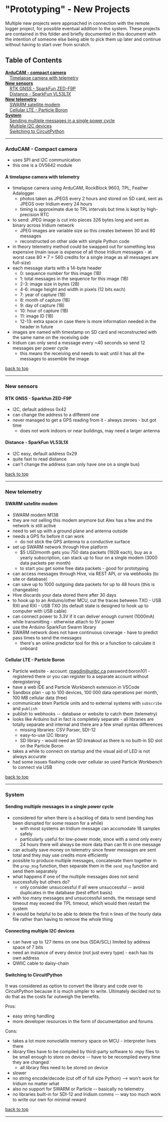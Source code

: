# "Prototyping" - New Projects

Multiple new projects were approached in connection with the remote logger project, for possible eventual addition to the system. These projects are contained in this folder and briefly documented in this document with the intention of someone else being able to pick them up later and continue without having to start over from scratch. 

## Table of Contents
[**ArduCAM - compact camera**](#arducam---compact-camera)<br>
&ensp;&ensp;[Timelapse camera with telemetry](#a-timelapse-camera-with-telemetry)<br>
[**New sensors**](#new-sensors)<br>
&ensp;&ensp;[RTK GNSS - SparkFun ZED-F9P](#rtk-gnss---sparkfun-zed-f9p)<br>
&ensp;&ensp;[Distance - SparkFun VL53L1X](#distance---sparkfun-vl53l1x)<br>
[**New telemetry**](#new-telemetry)<br>
&ensp;&ensp;[SWARM satellite modem](#swarm-satellite-modem)<br>
&ensp;&ensp;[Cellular LTE - Particle Boron](#cellular-lte---particle-boron)<br>
[**System**](#system)<br>
&ensp;&ensp;[Sending multiple messages in a single power cycle](#sending-multiple-messages-in-a-single-power-cycle)<br>
&ensp;&ensp;[Multiple I2C devices](#connecting-multiple-i2c-devices)<br>
&ensp;&ensp;[Switching to CircuitPython](#switching-to-circuitpython)<br>

---- 

### ArduCAM - Compact camera
- uses SPI and I2C communication
- this one is a OV5642 module 
#### A timelapse camera with telemetry
- timelapse camera using ArduCAM, RockBlock 9603, TPL, Feather Adalogger
    - photos taken as JPEGS every 2 hours and stored on SD card, sent as JPEGS over Iridium every 24 hours
    - timing is approximate due to TPL intervals but time is kept by high-precision RTC
- to send: JPEG image is cut into pieces 326 bytes long and sent as binary across Iridium network
    - JPEG images are variable size so this creates between 30 and 80 messages 
    - reconstructed on other side with simple Python code
- in theory telemetry method could be swapped out for something less expensive (main issue is expense of all those Iridium messages - at worst case 80 * 7 = 560 credits for a single image as all messages are full-size)
- each message starts with a 14-byte header
    - 0: sequence number for this image (1B)
    - 1: total messages in the sequence for this image (1B)
    - 2-3: image size in bytes (2B)
    - 4-6: image height and width in pixels (12 bits each)
    - 7: year of capture (1B)
    - 8: month of capture (1B)
    - 9: day of capture (1B)
    - 10: hour of capture (1B)
    - 11: image ID (1B)
    - 12-13: extra space in case there is more information needed in the header in future
- images are named with timestamp on SD card and reconstructed with the same name on the receiving side 
- Iridium can only send a message every ~40 seconds so send 12 messages per power cycle 
    - this means the receiving end needs to wait until it has all the messages to assemble the image

[back to top](#table-of-contents)

----

### New sensors
#### RTK GNSS - Sparkfun ZED-F9P
- I2C, default address 0x42
- can change the address to a different one
- never managed to get a GPS reading from it - always zeroes - but got time
    - does not work indoors or near buildings, may need a larger antenna
#### Distance - SparkFun VL53L1X
- I2C easy, default address 0x29
- quite fast to read distance
- can't change the address (can only have one on a single bus)

[back to top](#table-of-contents)

----

### New telemetry
#### SWARM satellite modem
- SWARM modem M138 
- they are not selling this modem anymore but Alex has a few and the network is still active
- need to set up with a ground plane and antenna outside 
- needs a GPS fix before it can work
    - do not stick the GPS antenna to a conductive surface
- set up SWARM network through Hive platform
    - $5 USD/month gets you 750 data packets (192B each), buy as a yearly subscription, can stack up to four on a single modem (3000 data packets per month)
    - to start you get some free data packets - good for prototyping
- can access messages through Hive, via REST API, or via webhooks (to site or database)
- can save up to 1000 outgoing data packets for up to 48 hours (this is changeable)
- Hive discards your data stored there after 30 days
- to hook up to an Arduino/other MCU, cut the traces between TXO - USB RXI and RXI - USB TXO (its default state is designed to hook up to computer with USB cable)
- can connect power to 3.3V if it can deliver enough current (1000mA) while transmitting - otherwise attach to 5V power
- use the Arduino SparkFun Swarm library 
- SWARM network does not have continuous coverage - have to predict pass times to send the messages 
    - there's an online predictor tool for this or a function to calculate it onboard
#### Cellular LTE - Particle Boron
- Particle website - account: rpagdin@unbc.ca password:boron101 - registered there or you can register to a separate account without deregistering
- have a web IDE and Particle Workbench extension in VSCode
- Sandbox plan - up to 100 devices, 100 000 data operations per month, 100 MB cellular data (free)
- communicate btwn Particle units and to external systems with `subscribe` and `publish`
- publish to webhooks -- database or website to catch them (telemetry)
- looks like Arduino but in fact is completely separate - all libraries are totally separate and internal and there are a few small syntax differences
    - missing libraries: CSV Parser, SDI-12
    - easy-to-use I2C library
    - SD library - would need an SD breakout as there is no built-in SD slot on the Particle Boron
- takes a while to connect on startup and the visual aid of LED is not always accurate
- had some issues flashing code over cellular so used Particle Workbench to connect via USB 

[back to top](#table-of-contents)

----

### System
#### Sending multiple messages in a single power cycle
- considered for when there is a backlog of data to send (sending has been disrupted for some reason for a while)
    - with most systems an Iridium message can accomodate 18 samples safely
    - particularly useful for low-power mode, since with a send only every 24 hours there will always be more data than can fit in one message
- can actually save money on telemetry since fewer messages are sent total and they may use credits more efficiently
- possible to produce multiple messages, concatenate them together in the `prep_msg` function, then separate them in the `send_msg` function and send them separately
- what happens if one of the multiple messages does not send successfully but others do?
    - only consider unsuccessful if all were unsuccessful -- avoid duplicates in the database (best effort basis)
- with too many messages and unsuccessful sends, the message send timeout may exceed the TPL timeout, which would then restart the system
- it would be helpful to be able to delete the first n lines of the hourly data file rather than having to remove the whole thing

#### Connecting multiple I2C devices
- can have up to 127 items on one bus (SDA/SCL) limited by address space of 7 bits
- need an instance of every device (not just every type) - each has its own address
- QWIIC cable to daisy-chain
#### Switching to CircuitPython
It was considered as option to convert the library and code over to CircuitPython because it is much simpler to write. Ultimately decided not to do that as the costs far outweigh the benefits.

Pros:
- easy string handling
- more developer resources in the form of documentation and forums

Cons:
- takes a lot more nonvolatile memory space on MCU - interpreter lives there
- library files have to be compiled by third-party software to .mpy files to be small enough to store on device -- have to be recompiled every time they are changed
    - all library files need to be stored on device
- slower
- no string encode/decode (cut off of full size Python) --> won't work for Iridium no matter what
- also no support for SWARM or Particle -- basically no telemetry
- no libraries built-in for SDI-12 and Iridium comms -- way too much work to write our own for minimal reward

[back to top](#table-of-contents)

----